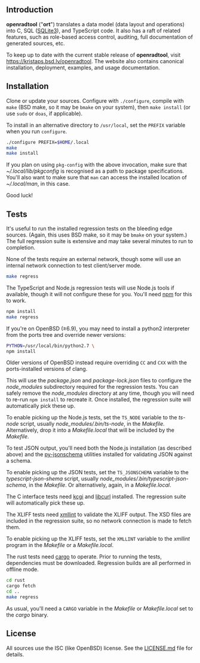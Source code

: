 ## Introduction

**openradtool** ("**ort**") translates a data model (data layout and
operations) into C, SQL ([SQLite3](https://sqlite.org)), and TypeScript
code.  It also has a raft of related features, such as role-based access
control, auditing, full documentation of generated sources, etc.

To keep up to date with the current stable release of **openradtool**, visit
https://kristaps.bsd.lv/openradtool.  The website also contains canonical
installation, deployment, examples, and usage documentation.

## Installation

Clone or update your sources.  Configure with `./configure`, compile
with `make` (BSD make, so it may be `bmake` on your system), then `make
install` (or use `sudo` or `doas`, if applicable).

To install in an alternative directory to `/usr/local`, set the `PREFIX`
variable when you run `configure`.

```sh
./configure PREFIX=$HOME/.local
make
make install
```

If you plan on using `pkg-config` with the above invocation, make sure
that *~/.local/lib/pkgconfig* is recognised as a path to package
specifications.  You'll also want to make sure that `man` can access the
installed location of *~/.local/man*, in this case.

Good luck!

## Tests

It's useful to run the installed regression tests on the bleeding edge
sources.  (Again, this uses BSD make, so it may be `bmake` on your
system.)  The full regression suite is extensive and may take several
minutes to run to completion.

None of the tests require an external network, though some will use an
internal network connection to test client/server mode.

```sh
make regress
```

The TypeScript and Node.js regression tests will use Node.js tools if
available, though it will not configure these for you.  You'll need
[npm](https://www.npmjs.com) for this to work.

```sh
npm install
make regress
```

If you're on OpenBSD (≥6.9), you may need to install a python2 interpreter from
the ports tree and override newer versions:

```sh
PYTHON=/usr/local/bin/python2.7 \
npm install
```

Older versions of OpenBSD instead require overriding `CC` and `CXX` with the
ports-installed versions of clang.

This will use the *package.json* and *package-lock.json* files to
configure the *node_modules* subdirectory required for the regression
tests.  You can safely remove the *node_modules* directory at any time,
though you will need to re-run `npm install` to recreate it.  Once
installed, the regression suite will automatically pick these up.

To enable picking up the Node.js tests, set the `TS_NODE` variable
to the *ts-node* script, usually *node\_modules/.bin/ts-node*, in the
*Makefile*.  Alternatively, drop it into a *Makefile.local* that will be
included by the *Makefile*.

To test JSON output, you'll need both the Node.js installation (as described
above) and the [py-jsonschema](http://github.com/Julian/jsonschema) utilities
installed for validating JSON against a schema.

To enable picking up the JSON tests, set the `TS_JSONSCHEMA` variable to
the *typescript-json-shema* script, usually
*node\_modules/.bin/typescript-json-schema*, in the *Makefile*.
Or alternatively, again, in a *Makefile.local*.

The C interface tests need [kcgi](https://kristaps.bsd.lv/kcgi) and
[libcurl](https://curl.se/libcur) installed.  The regression suite will
automatically pick these up.

The XLIFF tests need [xmllint](http://xmlsoft.org/) to validate the
XLIFF output.  The XSD files are included in the regression suite, so no
network connection is made to fetch them.

To enable picking up the XLIFF tests, set the `XMLLINT` variable to
the *xmllint* program in the *Makefile* or a *Makefile.local*.

The rust tests need [cargo](https://crates.io) to operate.  Prior to
running the tests, dependencies must be downloaded.  Regression builds
are all performed in offline mode.

```sh
cd rust
cargo fetch
cd ..
make regress
```

As usual, you'll need a `CARGO` variable in the *Makefile* or
*Makefile.local* set to the *cargo* binary.

## License

All sources use the ISC (like OpenBSD) license.  See the
[LICENSE.md](LICENSE.md) file for details.

